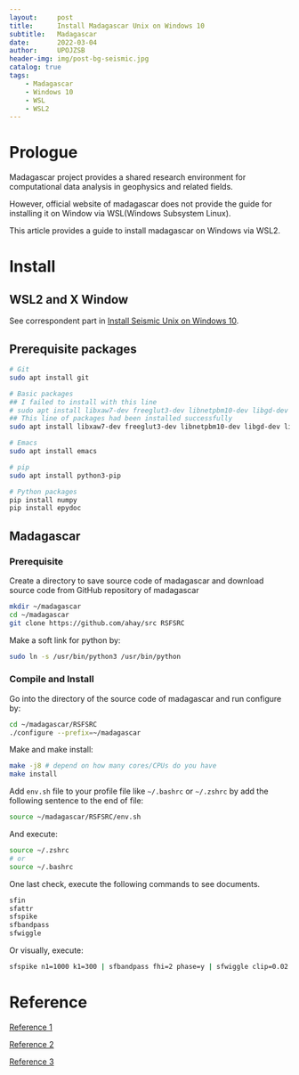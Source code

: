 ```yaml
---
layout:     post
title:      Install Madagascar Unix on Windows 10
subtitle:   Madagascar
date:       2022-03-04
author:     UPOJZSB
header-img: img/post-bg-seismic.jpg
catalog: true
tags:
    - Madagascar
    - Windows 10
    - WSL
    - WSL2
---
```


# Prologue

Madagascar project provides a shared research environment for computational data analysis in geophysics and related fields.

However, official website of madagascar does not provide the guide for installing it on Window via WSL(Windows Subsystem Linux).

This article provides a guide to install madagascar on Windows via WSL2.

# Install
## WSL2 and X Window

See correspondent part in [Install Seismic Unix on Windows 10](https://upojzsb.github.io/2022/02/24/Install-Seismic-Unix-on-Windows-10/).

## Prerequisite packages

```sh
# Git
sudo apt install git

# Basic packages
## I failed to install with this line
# sudo apt install libxaw7-dev freeglut3-dev libnetpbm10-dev libgd-dev libplplot-dev libavcodec-dev libcairo2-dev libjpeg-dev swig python-dev python-numpy g++ gfortran libopenmpi-dev libfftw3-dev libsuitesparse-dev python-epydoc scons git emacs25
## This line of packages had been installed successfully
sudo apt install libxaw7-dev freeglut3-dev libnetpbm10-dev libgd-dev libplplot-dev libavcodec-dev libcairo2-dev libjpeg-dev swig  g++ gfortran libopenmpi-dev libfftw3-dev libsuitesparse-dev scons

# Emacs
sudo apt install emacs

# pip
sudo apt install python3-pip

# Python packages
pip install numpy
pip install epydoc
```

## Madagascar

### Prerequisite

Create a directory to save source code of madagascar and download source code from GitHub repository of madagascar

```sh
mkdir ~/madagascar
cd ~/madagascar
git clone https://github.com/ahay/src RSFSRC
```

Make a soft link for python by:
```sh
sudo ln -s /usr/bin/python3 /usr/bin/python
```

### Compile and Install

Go into the directory of the source code of madagascar and run configure by:

```sh
cd ~/madagascar/RSFSRC
./configure --prefix=~/madagascar
```

Make and make install:
```sh
make -j8 # depend on how many cores/CPUs do you have
make install
```

Add `env.sh` file to your profile file like `~/.bashrc` or `~/.zshrc` by add the following sentence to the end of file:

```sh
source ~/madagascar/RSFSRC/env.sh
```

And execute:

```sh
source ~/.zshrc
# or
source ~/.bashrc
```

One last check, execute the following commands to see documents.
```sh
sfin
sfattr
sfspike
sfbandpass
sfwiggle
```

Or visually, execute:

```sh
sfspike n1=1000 k1=300 | sfbandpass fhi=2 phase=y | sfwiggle clip=0.02 title="Welcome to Madagascar" | sfpen
```

# Reference
[Reference 1](https://blog.csdn.net/qq_45317164/article/details/121972078)

[Reference 2](https://www.reproducibility.org/wiki/Installation#Installation_from_source)

[Reference 3](https://www.reproducibility.org/wiki/Windows)
